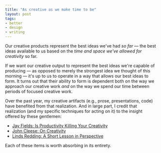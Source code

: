 ```yaml
---
title: "As creative as we make time to be"
layout: post
tags:
- better
- design
- writing
---
```


Our creative products represent the best ideas we've had *so far* — the best ideas available to us based on the *time and space we've allowed for creativity* so far.

If we want our creative output to represent the best ideas we're capable of producing — as opposed to merely the strongest idea we thought of this morning — it's up to us to operate in a way that allows our best ideas to form.
It turns out that their ability to form is dependent both on the way we approach our creative work *and* on the way we spend our time between periods of focused creative work.

Over the past year, my creative artifacts (e.g., prose, presentations, code) have benefited from that realization.
And in large part, I credit that realization (and my specific techniques for acting on it) to the insight offered by these gentlemen:

- [Jay Fields: Is Productivity Killing Your Creativity](http://blog.jayfields.com/2012/05/is-productivity-killing-your-creativity.html)
- [John Cleese: On Creativity](http://www.brainpickings.org/index.php/2012/04/12/john-cleese-on-creativity-1991/)
- [Linds Redding: A Short Lesson in Perspective](http://www.lindsredding.com/2012/03/11/a-overdue-lesson-in-perspective/)

Each of these items is worth absorbing in its entirety.
